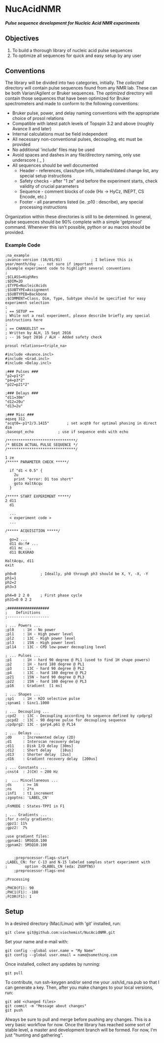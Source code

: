 # NucAcidNMR
#### *Pulse sequence development for Nucleic Acid NMR experiments*



## Objectives

1. To build a thorough library of nucleic acid pulse sequences
2. To optimize all sequences for quick and easy setup by any user

## Conventions

The library will be divided into two categories, initially. The *collected* 
directory will contain pulse sequences found from any NMR lab. These can be
both Varian/Agilent or Bruker sequences. The *optimized* directory will contain
those sequences that have been optimized for Bruker spectrometers and made to 
conform to the following conventions:

- Bruker pulse, power, and delay naming conventions with the appropriate choice of prosol relations
- Compatible with latest patch levels of Topspin 3.2 and above (roughly Avance II and later)
- Internal calculations must be field independent
- All necessary non-conventional pulses, decoupling, etc must be provided
- No additional 'include' files may be used
- Avoid spaces and dashes in any file/directory naming, only use underscore ( _ )
- All sequences should be well documented
  - Header - references, class/type info, initialled/dated change list, any special setup instructions
  - Safety checks - after "1 ze" and before the experiment starts, check validity of crucial parameters
  - Sequence - comment blocks of code (Hx -> HyCz, INEPT, CS Encode, etc.)
  - Footer - all parameters listed (ie. ;p10 : describe), any special processing instructions
 
Organization within these directories is still to be determined. In general, pulse
sequences should be 90% complete with a simple 'getprosol' command. Whenever this
isn't possible, python or au macros should be provided. 

### Example Code

```
;na_example
;avance-version (16/01/01)             ; I believe this is year/month/day ... not sure if important
;Example experiment code to highlight several conventions
;
;$CLASS=HighRes
;$DIM=2D
;$TYPE=NucleicAcids
;$SUBTYPE=Assignment
;$SUBTYPEB=Backbone
;$COMMENT=Class, Dim, Type, Subtype should be specified for easy experiment selection
;
; == SETUP ==
; While not a real experiment, please describe briefly any special instructions here
;
; == CHANGELIST ==
; Written by ALH, 15 Sept 2016
; -- 16 Sept 2016 / ALH - Added safety check

prosol relations=<triple_na>

#include <Avance.incl>
#include <Grad.incl>
#include <Delay.incl>

;### Pulses ###
"p2=p1*2"
"p4=p3*2"
"p22=p21*2"

;### Delays ###
"d11=30m"
"d12=20u"
"d13=2u"

;### Misc ###
aqseq 312
"acqt0=-p1*2/3.1415"		; set acqt0 for optimal phasing in direct dim
;baseopt_echo			; use if sequence ends with echo

/*******************************/
/* BEGIN ACTUAL PULSE SEQUENCE */
/*******************************/

1 ze
/***** PARAMETER CHECK *****/

  if "d1 < 0.5" {
    2u
    print "error: D1 too short"
    goto HaltAcqu
  }

/***** START EXPERIMENT *****/
2 d11
  d1

  ...
  < experiment code >
  ...

/***** ACQUISITION *****/

  go=2 ...
  d11 do:f# ...
  d11 mc ...
  d11 BLKGRAD
  
HaltAcqu, d11
exit

ph0=0			; Ideally, ph0 through ph3 should be X, Y, -X, -Y
ph1=1
ph2=2
ph3=3

ph4=0 2 2 0		; First phase cycle
ph31=0 0 2 2

;###################
;    Definitions
;-------------------

; ... Powers ...
;pl0    : 1H - No power
;pl1    : 1H - High power level
;pl2    : 13C - High power level
;pl3    : 15N - High power level
;pl14   : 13C - CPD low-power decoupling level

; ... Pulses ...
;p1     : 1H - hard 90 degree @ PL1 (used to find 1H shape powers)
;p2     : 1H - hard 180 degree @ PL1
;p3     : 13C - hard 90 degree @ PL2 
;p4     : 13C - hard 180 degree @ PL2
;p21    : 15N - hard 90 degree @ PL3
;p22    : 15N - hard 180 degree @ PL3
;p16    : Gradient  [1 ms]

; ... Shapes ...
;sp1    : 1H - H2O selective pulse
;spnam1 : Sinc1.1000

; ... Decoupling ...
;cpd2   : 13C - Decoupling according to sequence defined by cpdprg2
;pcpd2  : 13C - 90 degree pulse for decoupling sequence
;cpdprg2: 13C - garp4.p61 @ PL14

; ... Delays ...
;d0     : Incremented delay (2D)
;d1     : Interscan recovery delay
;d11    : Disk I/O delay [30ms]
;d12    : Short delay    [10us]
;d13    : Shorter delay  [2us]
;d16    : Gradient recovery delay  [200us]

; ... Constants ...
;cnst4  : J(CH) ~ 200 Hz

;  ... Miscellaneous ...
;ds     : >= 16
;ns     : 2*n
;inf1   : t1 increment
;zgoptns: 'LABEL_CN'

;FnMODE : States-TPPI in F1

; ... Gradients ...
;for z-only gradients:
;gpz1: 11%
;gpz2:  7%

;use gradient files:   
;gpnam1: SMSQ10.100
;gpnam2: SMSQ10.100


	;preprocessor-flags-start
;LABEL_CN: for C-13 and N-15 labeled samples start experiment with
;        option -DLABEL_CN (eda: ZGOPTNS)
	;preprocessor-flags-end

;Processing

;PHC0(F1): 90
;PHC1(F1): -180
;FCOR(F1): 1

```

## Setup

In a desired directory (Mac/Linux) with 'git' installed, run:

	git clone git@github.com:viochemist/NucAcidNMR.git

Set your name and e-mail with:

	git config --global user.name = "My Name"
	git config --global user.email = name@something.com
	
Once installed, collect any updates by running:

	git pull

To contribute, run ssh-keygen and/or send me your .ssh/id_rsa.pub so that I can
generate a key. Then, after you make changes to your local versions, run:

	git add <changed files>
	git commit -m "Message about changes"
	git push

Always be sure to pull and merge before pushing any changes.  This is a very basic 
workflow for now. Once the library has reached some sort of stable level, a master
and development branch will be formed. For now, I'm just "hunting and gathering".




